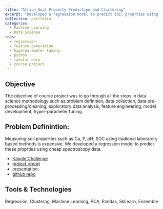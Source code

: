```yaml
---
title: "Africa Soil Property Prediction and Clustering"
excerpt: "Developed a regression model to predict soil proprties using spectroscopy data."
collection: portfolio
categories:
  - Machine Learning
  - Data Science
tags:
  - regression
  - feature generation
  - hyperparameter tuning
  - python
  - tabular data
  - course project
---
```


## Objective
The objective of course project was to go through all the steps in data science methodology such as problem definition, data collection, data pre-processing/cleaning, exploratory data analysis, feature engineering, model development, hyper-parameter tuning.

## Problem Definintion: 
Measuring soil properties such as Ca, P, pH, SOC using tradional laboratory based methods is expensive. We developed a regression model to predict these proprties using cheap spectroscopy data.

* [Kaggle Challenge](https://www.kaggle.com/c/afsis-soil-properties/data)
* [project report](https://github.com/qasimnazir/ECE-CS-498_Data-Science-and-Analytics_UIUC-Spring-2019/blob/master/Projects/%5BGraduate%20Project%5D%20Africa%20Soil%20Property%20Prediction%20and%20Clustering/Project%20Report.pdf)
* [presentation](https://github.com/qasimnazir/ECE-CS-498_Data-Science-and-Analytics_UIUC-Spring-2019/blob/master/Projects/%5BGraduate%20Project%5D%20Africa%20Soil%20Property%20Prediction%20and%20Clustering/Presentation.pdf) 
* [github repo](https://github.com/qasimnazir/ECE-CS-498_Data-Science-and-Analytics_UIUC-Spring-2019/tree/master/Projects/%5BGraduate%20Project%5D%20Africa%20Soil%20Property%20Prediction%20and%20Clustering)

## Tools & Technologies
Regression, Clusterng, Machine Learning, PCA, Pandas, SkLearn, Ensemble
